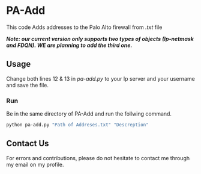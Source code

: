 # PA-Add
This code Adds addresses to the Palo Alto firewall from *.txt* file


***Note: our current version only supports two types of objects (Ip-netmask and FDQN). WE are planning to add the third one.***


## Usage
Change both lines 12 & 13 in *pa-add.py* to your Ip server and your username and save the file.

### Run
Be in the same directory of PA-Add and run the follwing command.

```bash
python pa-add.py "Path of Addreses.txt" "Descreption"
```

## Contact Us
For errors and contributions, please do not hesitate to contact me through my email on my profile.
